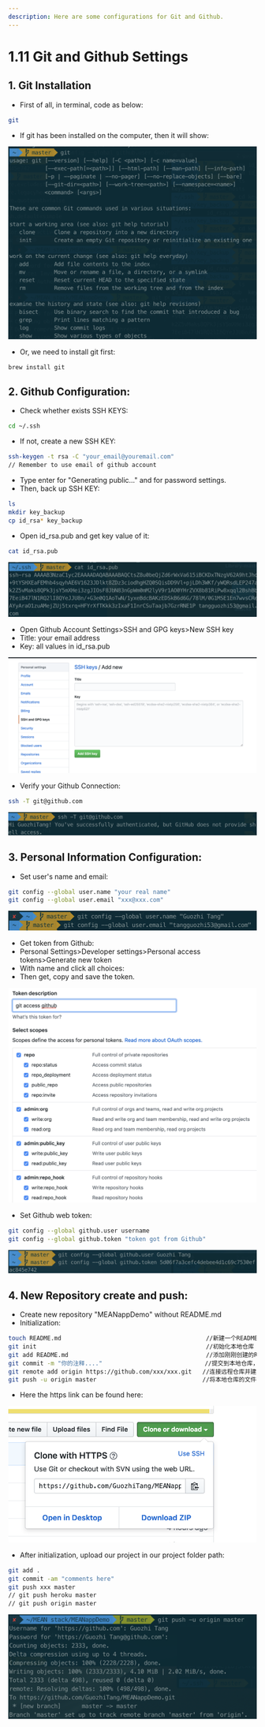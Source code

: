 ```yaml
---
description: Here are some configurations for Git and Github.
---
```


# 1.11 Git and Github Settings

## 1. Git Installation

* First of all, in terminal, code as below:

```bash
git
```

* If git has been installed on the computer, then it will show:

![](../.gitbook/assets/image%20%289%29.png)

* Or, we need to install git first:

```bash
brew install git
```

## 2. Github Configuration:

* Check whether exists SSH KEYS:

```bash
cd ~/.ssh
```

* If not, create a new SSH KEY:

```bash
ssh-keygen -t rsa -C "your_email@youremail.com"
// Remember to use email of github account
```

* Type enter for "Generating public..." and for password settings.
* Then, back up SSH KEY:

```bash
ls
mkdir key_backup
cp id_rsa* key_backup
```

* Open id\_rsa.pub and get key value of it:

```bash
cat id_rsa.pub
```



![](../.gitbook/assets/image%20%286%29.png)

* Open Github Account Settings&gt;SSH and GPG keys&gt;New SSH key
* Title: your email address
* Key: all values in id\_rsa.pub

![](../.gitbook/assets/image%20%2852%29.png)

* Verify your Github Connection:

```bash
ssh -T git@github.com
```

![](../.gitbook/assets/image%20%2841%29.png)

## 3. Personal Information Configuration:

* Set user's name and email:

```bash
git config --global user.name "your real name"
git config --global user.email "xxx@xxx.com"
```

![](../.gitbook/assets/image%20%2867%29.png)

* Get token from Github:
* Personal Settings&gt;Developer settings&gt;Personal access tokens&gt;Generate new token
* With name and click all choices:
* Then get, copy and save the token.

![](../.gitbook/assets/image%20%2831%29.png)

* Set Github web token:

```bash
git config --global github.user username
git config --global github.token "token got from Github"
```

![](../.gitbook/assets/image%20%2853%29.png)

## 4. New Repository create and push:

* Create new repository "MEANappDemo" without README.md
* Initialization:

```bash
touch README.md                                         //新建一个README文档，若上一步勾选了创建README.md，提交时导致冲突
git init                                                //初始化本地仓库
git add README.md                                       //添加刚刚创建的README文档
git commit -m "你的注释...."                             //提交到本地仓库，并写一些注释
git remote add origin https://github.com/xxx/xxx.git   //连接远程仓库并建了一个名叫：origin的别名，当然可以为其他名字，但是origin一看就知道是别名，youname记得替换成你的用户名
git push -u origin master                              //将本地仓库的文件提交到别名为origin的地址的master分支下，-u为第一次提交，需要创建master分支，下次就不需要了
```

* Here the https link can be found here:

![](../.gitbook/assets/image%20%283%29.png)

* After initialization, upload our project in our project folder path:

```bash
git add .
git commit -am "comments here"
git push xxx master
// git push heroku master
// git push origin master
```

![](../.gitbook/assets/image%20%2862%29.png)

